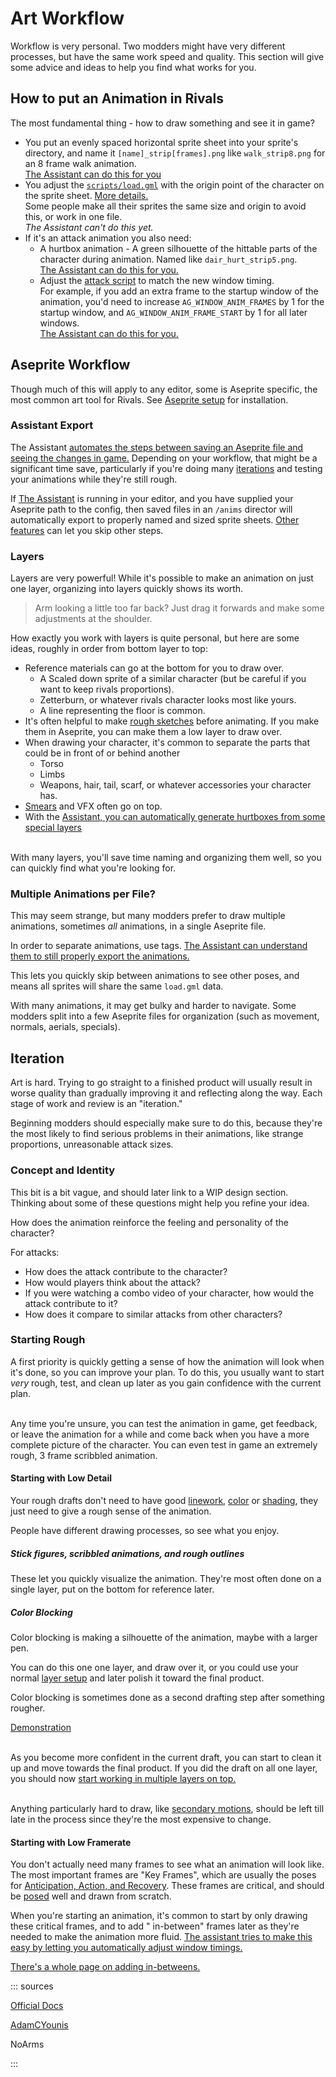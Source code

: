 # Art Workflow

Workflow is very personal. Two modders might have very different processes, but have the same work speed and quality.
This section will give some advice and ideas to help you find what works for you.

## How to put an Animation in Rivals

The most fundamental thing - how to draw something and see it in game?

- You put an evenly spaced horizontal sprite sheet into your sprite's directory, and name it `[name]_strip[frames].png`
  like `walk_strip8.png` for an 8 frame walk animation.  \
  [The Assistant can do this for you](/assistant/animation_handling.md)
- You adjust the [`scripts/load.gml`](../programming/reference/scripts/init_and_attack_scripts.md#load-gml) with the
  origin point of the character on the sprite
  sheet. [More details.](../programming/reference/scripts/init_and_attack_scripts.md#load-gml)  \
  Some people make all their sprites the same size and origin to avoid this, or work in one file.  \
  *The Assistant can't do this yet.*
- If it's an attack animation you also need:
    - A hurtbox animation - A green silhouette of the hittable parts of the character during animation. Named
      like `dair_hurt_strip5.png`.  \
      [The Assistant can do this for you.](/assistant/animation_handling.md#hurtbox-generation)
    - Adjust the [attack script](../programming/reference/scripts/init_and_attack_scripts.md#initializing-attacks) to
      match the new window timing.  \
      For example, if you add an extra frame to the startup window of the animation, you'd need to
      increase `AG_WINDOW_ANIM_FRAMES` by 1 for the startup window, and `AG_WINDOW_ANIM_FRAME_START` by 1 for all later
      windows.  \
      [The Assistant can do this for you.](/assistant/animation_handling.md#window-tags)

## Aseprite Workflow

Though much of this will apply to any editor, some is Aseprite specific, the most common art tool for Rivals.
See [Aseprite setup](../quickstart/software_setup.md#aseprite-art-editor) for installation.

### Assistant Export

The
Assistant [automates the steps between saving an Aseprite file and seeing the changes in game.](/assistant/animation_handling.md)
Depending on your workflow, that might be a significant time save, particularly if you're doing
many [iterations](#iteration) and testing your animations while they're still rough.

If [The Assistant](/assistant) is running in your editor, and you have supplied your Aseprite path to the config, then
saved files in an `/anims` director will automatically export to properly named and sized sprite
sheets. [Other features](/assistant/animation_handling.md) can let you skip other steps.

### Layers

Layers are very powerful! While it's possible to make an animation on just one layer, organizing into layers quickly
shows its worth.

> Arm looking a little too far back? Just drag it forwards and make some adjustments at the shoulder.

How exactly you work with layers is quite personal, but here are some ideas, roughly in order from bottom layer to top:

- Reference materials can go at the bottom for you to draw over.
    - A Scaled down sprite of a similar character (but be careful if you want to keep rivals proportions).
    - Zetterburn, or whatever rivals character looks most like yours.
    - A line representing the floor is common.
- It's often helpful to make [rough sketches](#starting-with-low-detail) before animating. If you make them in Aseprite,
  you can make them a low layer to draw over.
- When drawing your character, it's common to separate the parts that could be in front of or behind another
    - Torso
    - Limbs
    - Weapons, hair, tail, scarf, or whatever accessories your character has.
- [Smears](pose.md#showing-movement) and VFX often go on top.
- With
  the [Assistant, you can automatically generate hurtboxes from some special layers](/assistant/animation_handling.md#hurtbox-generation)

\
With many layers, you'll save time naming and organizing them well, so you can quickly find what you're looking for.

<cimg src="https://media.discordapp.net/attachments/722892672347668491/895494267148042280/unknown-177.png" height="70" caption="Muno demonstrates what not to do"/>

### Multiple Animations per File?

This may seem strange, but many modders prefer to draw multiple animations, sometimes *all* animations, in a single
Aseprite file.

In order to separate animations, use
tags. [The Assistant can understand them to still properly export the animations.](/assistant/animation_handling.md#animation-tags)

This lets you quickly skip between animations to see other poses, and means all sprites will share the same `load.gml`
data.

With many animations, it may get bulky and harder to navigate. Some modders split into a few Aseprite files for
organization (such as movement, normals, aerials, specials).

## Iteration

Art is hard. Trying to go straight to a finished product will usually result in worse quality than gradually improving
it and reflecting along the way. Each stage of work and review is an "iteration."

Beginning modders should especially make sure to do this, because they're the most likely to find serious problems in
their animations, like strange proportions, unreasonable attack sizes.

### Concept and Identity

This bit is a bit vague, and should later link to a WIP design section. Thinking about some of these questions might
help you refine your idea.

How does the animation reinforce the feeling and personality of the character?

For attacks:

- How does the attack contribute to the character?
- How would players think about the attack?
- If you were watching a combo video of your character, how would the attack contribute to it?
- How does it compare to similar attacks from other characters?

### Starting Rough

A first priority is quickly getting a sense of how the animation will look when it's done, so you can improve your plan.
To do this, you usually want to start *very* rough, test, and clean up later as you gain confidence with the current
plan.

\
Any time you're unsure, you can test the animation in game, get feedback, or leave the animation for a while and come
back when you have a more complete picture of the character. You can even test in game an extremely rough, 3 frame
scribbled animation.

#### Starting with Low Detail

Your rough drafts don't need to have good [linework](lines.md), [color](color.md) or [shading](shading.md), they just
need to give a rough sense of the animation.

People have different drawing processes, so see what you enjoy.

##### Stick figures, scribbled animations, and rough outlines

These let you quickly visualize the animation. They're most often done on a single layer, put on the bottom for
reference later.

<cimg src="https://media.discordapp.net/attachments/659932047741157406/894329591114661978/utilt.gif" height=150 caption="by NoArms"/>
<cimg src="https://media.discordapp.net/attachments/722892672347668491/895668374976221244/ftilt_sketch.gif" height=150 caption="By Bernard0"/>
<cimg src="https://images-ext-1.discordapp.net/external/E9PNZjGBTAF_sOIl1xqEjEVXBIqqDRIvS0hL8CDVZto/https/media.discordapp.net/attachments/720710900838957067/844397038853554205/AWJ_-_dstrong.gif" height=150 caption="by Reighoul"/>

##### Color Blocking

Color blocking is making a silhouette of the animation, maybe with a larger pen.

You can do this one one layer, and draw over it, or you could use your normal [layer setup](#layers) and later polish it
toward the final product.

Color blocking is sometimes done as a second drafting step after something rougher.

[Demonstration](https://youtu.be/PEyQP5_CYf0?t=1269)

<cimg src="https://media.discordapp.net/attachments/659932047741157406/894328906474225724/image0.gif" height=300 caption="by FuZZ"/>

<cimg src="https://media.discordapp.net/attachments/722892672347668491/895690574554873876/BACKWARDS_AERIAL.gif" height="150" caption="by Bar-Kun"/>

<cimg src="https://media.discordapp.net/attachments/722892672347668491/895697029131567114/dstrong_proto-1.gif" height=250 caption="Daora by Opengunner"/>

\
As you become more confident in the current draft, you can start to clean it up and move towards the final product. If
you did the draft on all one layer, you should now [start working in multiple layers on top.](#layers)

\
Anything particularly hard to draw, like [secondary motions](advancing_frames.md#follow-through-and-overlapping-action),
should be left till late in the process since they're the most expensive to change.

#### Starting with Low Framerate

You don't actually need many frames to see what an animation will look like. The most important frames are "Key Frames",
which are usually the poses for [Anticipation, Action, and Recovery](anticipation_action_recovery.md). These frames are
critical, and should be [posed](pose.md) well and drawn from scratch.

When you're starting an animation, it's common to start by only drawing these critical frames, and to add "
in-between" frames later as they're needed to make the animation more
fluid. [The assistant tries to make this easy by letting you automatically adjust window timings.](/assistant/animation_handling.md#window-tags)

[There's a whole page on adding in-betweens.](advancing_frames.md)

<cimg src="https://images-ext-1.discordapp.net/external/ARUMNWr_V0kqEZn0-jYRd-CjiMqOA9oQKPqlCiocLTI/https/media.discordapp.net/attachments/722582229968093294/806591295904153650/dattack_new.gif" height=300 caption="A low framerate draft - by Reighoul"/>

::: sources

[Official Docs](https://rivalsofaether.com/sprites/)

[AdamCYounis](https://www.youtube.com/watch?v=PEyQP5_CYf0)

NoArms

:::

